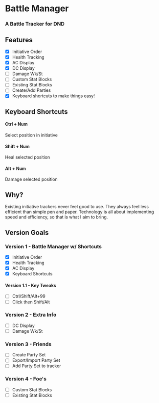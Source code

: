 # Battle Manager

### A Battle Tracker for DND

## Features
- [x] Initiative Order
- [x] Health Tracking
- [x] AC Display
- [x] DC Display
- [ ] Damage Wk/St
- [ ] Custom Stat Blocks
- [ ] Existing Stat Blocks
- [ ] Create/Add Parties
- [x] Keyboard shortcuts to make things easy!

## Keyboard Shortcuts
#### Ctrl + Num
Select position in initiative

#### Shift + Num
Heal selected position

#### Alt + Num
Damage selected position

## Why?
Existing initiative trackers never feel good to use. They always feel less efficient than simple pen and paper. Technology is all about implementing speed and efficiency, so that is what I aim to bring. 

## Version Goals
### Version 1 - Battle Manager w/ Shortcuts
- [x] Initiative Order
- [x] Health Tracking
- [x] AC Display
- [x] Keyboard Shortcuts

#### Version 1.1 - Key Tweaks
- [ ] Ctrl/Shift/Alt+99
- [ ] Click then Shift/Alt

### Version 2 - Extra Info
- [ ] DC Display
- [ ] Damage Wk/St

### Version 3 - Friends
- [ ] Create Party Set
- [ ] Export/Import Party Set
- [ ] Add Party Set to tracker

### Version 4 - Foe's
- [ ] Custom Stat Blocks
- [ ] Existing Stat Blocks
